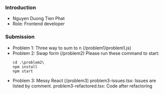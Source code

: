 ### Introduction
- Nguyen Duong Tien Phat
- Role: Frontend developer

### Submission
- Problem 1: Three way to sum to n (/problem1/problem1.js)
- Problem 2: Swap form (/problem2)
 Please run these command to start:
    ```
    cd .\problem2\
    npm install
    npm start
    ```
- Problem 3: Messy React (/problem3)
  problem3-issues.tsx: Issues are listed by comment.
  problem3-refactored.tsx: Code after refactoring